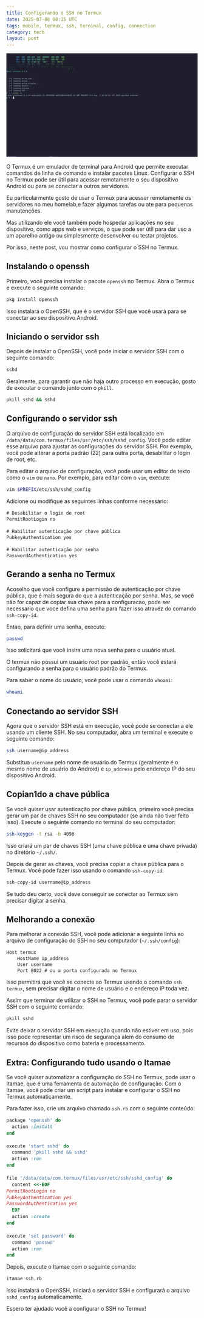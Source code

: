 ```yaml
---
title: Configurando o SSH no Termux
date: 2025-07-08 00:15 UTC
tags: mobile, termux, ssh, terninal, config, connection
category: tech
layout: post
---
```


![](./2025-07-08-configurando-o-ssh-no-termux/banner.png)

O Termux é um emulador de terminal para Android que permite executar comandos de linha de comando e instalar pacotes Linux. Configurar o SSH no Termux pode ser útil para acessar remotamente o seu dispositivo Android ou para se conectar a outros servidores.

Eu particularmente gosto de usar o Termux para acessar remotamente os servidores no meu homelab,e fazer algumas tarefas ou ate para pequenas manutenções.

Mas utilizando ele você também pode hospedar aplicações no seu dispositivo, como
apps web e serviços, o que pode ser útil para dar uso a um aparelho antigo ou
simplesmente desenvolver ou testar projetos.

Por isso, neste post, vou mostrar como configurar o SSH no Termux.

## Instalando o openssh

Primeiro, você precisa instalar o pacote `openssh` no Termux. Abra o Termux e execute o seguinte comando:

```bash
pkg install openssh
```

Isso instalará o OpenSSH, que é o servidor SSH que você usará para se conectar ao seu dispositivo Android.

## Iniciando o servidor ssh

Depois de instalar o OpenSSH, você pode iniciar o servidor SSH com o seguinte comando:

```bash
sshd
```

Geralmente, para garantir que não haja outro processo em execução, gosto de executar o comando junto com o `pkill`.

```bash
pkill sshd && sshd
```

## Configurando o servidor ssh

O arquivo de configuração do servidor SSH está localizado em `/data/data/com.termux/files/usr/etc/ssh/sshd_config`. Você pode editar esse arquivo para ajustar as configurações do servidor SSH. Por exemplo, você pode alterar a porta padrão (22) para outra porta, desabilitar o login de root, etc.

Para editar o arquivo de configuração, você pode usar um editor de texto como o `vim` ou `nano`. Por exemplo, para editar com o `vim`, execute:

```bash
vim $PREFIX/etc/ssh/sshd_config
```

Adicione ou modifique as seguintes linhas conforme necessário:

```plaintext
# Desabilitar o login de root
PermitRootLogin no

# Habilitar autenticação por chave pública
PubkeyAuthentication yes

# Habilitar autenticação por senha
PasswordAuthentication yes
```

## Gerando a senha no Termux

Acoselho que você configure a permissão de autenticação por chave pública, que é mais segura do que a autenticação por senha. Mas, se você não for capaz de copiar sua chave para a configuracao, pode ser necessario que voce defina uma senha para fazer isso atravéz do comando `ssh-copy-id`.

Entao, para definir uma senha, execute:

```bash
passwd
```

Isso solicitará que você insira uma nova senha para o usuário atual.

O termux não possui um usuário root por padrão, então você estará configurando a senha para o usuário padrão do Termux.

Para saber o nome do usuário, você pode usar o comando `whoami`:

```bash
whoami
```

## Conectando ao servidor SSH

Agora que o servidor SSH está em execução, você pode se conectar a ele usando um cliente SSH. No seu computador, abra um terminal e execute o seguinte comando:

```bash
ssh username@ip_address
```

Substitua `username` pelo nome de usuário do Termux (geralmente é o mesmo nome de usuário do Android) e `ip_address` pelo endereço IP do seu dispositivo Android.

## Copian1do a chave pública

Se você quiser usar autenticação por chave pública, primeiro você precisa gerar um par de chaves SSH no seu computador (se ainda não tiver feito isso). Execute o seguinte comando no terminal do seu computador:

```bash
ssh-keygen -t rsa -b 4096
```

Isso criará um par de chaves SSH (uma chave pública e uma chave privada) no diretório `~/.ssh/`.

Depois de gerar as chaves, você precisa copiar a chave pública para o Termux. Você pode fazer isso usando o comando `ssh-copy-id`:

```bash
ssh-copy-id username@ip_address
```

Se tudo deu certo, você deve conseguir se conectar ao Termux sem precisar digitar a senha.

## Melhorando a conexão

Para melhorar a conexão SSH, você pode adicionar a seguinte linha ao arquivo de configuração do SSH no seu computador (`~/.ssh/config`):

```plaintext
Host termux
    HostName ip_address
    User username
    Port 8022 # ou a porta configurada no Termux
```

Isso permitirá que você se conecte ao Termux usando o comando `ssh termux`, sem precisar digitar o nome de usuário e o endereço IP toda vez.

Assim que terminar de utilizar o SSH no Termux, você pode parar o servidor SSH com o seguinte comando:

```bash
pkill sshd
```

Evite deixar o servidor SSH em execução quando não estiver em uso, pois isso pode representar um risco de segurança alem do consumo de recursos do dispositivo como bateria e processamento.

## Extra: Configurando tudo usando o Itamae

Se você quiser automatizar a configuração do SSH no Termux, pode usar o Itamae, que é uma ferramenta de automação de configuração. Com o Itamae, você pode criar um script para instalar e configurar o SSH no Termux automaticamente.

Para fazer isso, crie um arquivo chamado `ssh.rb` com o seguinte conteúdo:

```ruby
package 'openssh' do
  action :install
end

execute 'start sshd' do
  command 'pkill sshd && sshd'
  action :run
end

file '/data/data/com.termux/files/usr/etc/ssh/sshd_config' do
  content <<-EOF
PermitRootLogin no
PubkeyAuthentication yes
PasswordAuthentication yes
  EOF
  action :create
end

execute 'set password' do
  command 'passwd'
  action :run
end
```

Depois, execute o Itamae com o seguinte comando:

```bash
itamae ssh.rb
```

Isso instalará o OpenSSH, iniciará o servidor SSH e configurará o arquivo `sshd_config` automaticamente.

Espero ter ajudado você a configurar o SSH no Termux!
